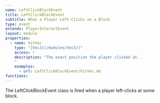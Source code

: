 ```yaml
---
name: LeftClickBlockEvent
title: LeftClickBlockEvent
subtitle: When a Player Left-Clicks on a Block
type: event
extends: PlayerInteractEvent
layout: module
properties:
  - name: hitVec
    type: "[Vec3](/modules/Vec3/)"
    access: r
    description: "The exact position the player clicked at.
    "  
    examples:
      - url: LeftClickBlockEvent/hitVec.md
functions:
---
```


The <span class="notranslate">LeftClickBlockEvent</span> class is fired when a player left-clicks at some block.
